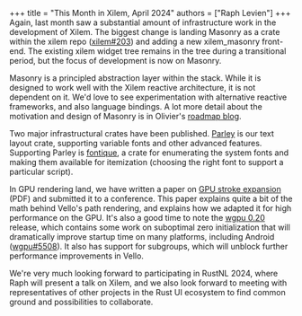 +++
title = "This Month in Xilem, April 2024"
authors = ["Raph Levien"]
+++
Again, last month saw a substantial amount of infrastructure work in the development of Xilem.
The biggest change is landing Masonry as a crate within the xilem repo ([xilem#203]) and adding a new xilem_masonry front-end.
The existing xilem widget tree remains in the tree during a transitional period, but the focus of development is now on Masonry.

Masonry is a principled abstraction layer within the stack.
While it is designed to work well with the Xilem reactive architecture, it is not dependent on it.
We'd love to see experimentation with alternative reactive frameworks, and also language bindings.
A lot more detail about the motivation and design of Masonry is in Olivier's [roadmap blog].

Two major infrastructural crates have been published.
[Parley] is our text layout crate, supporting variable fonts and other advanced features.
Supporting Parley is [fontique], a crate for enumerating the system fonts and making them available for itemization (choosing the right font to support a particular script).

In GPU rendering land, we have written a paper on [GPU stroke expansion] (PDF) and submitted it to a conference.
This paper explains quite a bit of the math behind Vello's path rendering, and explains how we adapted it for high performance on the GPU.
It's also a good time to note the [wgpu 0.20] release, which contains some work on suboptimal zero initialization that will dramatically improve startup time on many platforms, including Android ([wgpu#5508]).
It also has support for subgroups, which will unblock further performance improvements in Vello.

We're very much looking forward to participating in RustNL 2024, where Raph will present a talk on Xilem, and we also look forward to meeting with representatives of other projects in the Rust UI ecosystem to find common ground and possibilities to collaborate.

[xilem#203]: https://github.com/linebender/xilem/pull/203
[roadmap blog]: https://linebender.org/blog/xilem-backend-roadmap/
[parley]: https://crates.io/crates/parley
[fontique]: https://crates.io/crates/fontique
[GPU stroke expansion]: https://github.com/linebender/gpu-stroke-expansion-paper/blob/authors-copyright/paper.pdf
[wgpu 0.20]: https://docs.rs/crate/wgpu/0.20.0
[wgpu#5508]: https://github.com/gfx-rs/wgpu/pull/5508
[RustNL 2024]: https://2024.rustnl.org/
